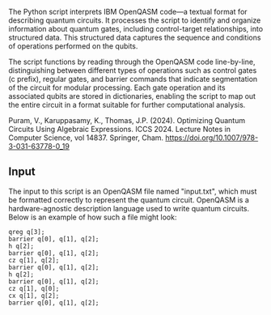 The Python script interprets IBM OpenQASM code—a textual format for describing quantum circuits. It processes the script to identify and organize information about quantum gates, including control-target relationships, into structured data. This structured data captures the sequence and conditions of operations performed on the qubits.

The script functions by reading through the OpenQASM code line-by-line, distinguishing between different types of operations such as control gates (c prefix), regular gates, and barrier commands that indicate segmentation of the circuit for modular processing. Each gate operation and its associated qubits are stored in dictionaries, enabling the script to map out the entire circuit in a format suitable for further computational analysis.

Puram, V., Karuppasamy, K., Thomas, J.P. (2024). Optimizing Quantum Circuits Using Algebraic Expressions. ICCS 2024. Lecture Notes in Computer Science, vol 14837. Springer, Cham.  https://doi.org/10.1007/978-3-031-63778-0_19



## Input

The input to this script is an OpenQASM file named "input.txt", which must be formatted correctly to represent the quantum circuit. OpenQASM is a hardware-agnostic description language used to write quantum circuits. Below is an example of how such a file might look:

```qasm
qreg q[3];
barrier q[0], q[1], q[2];
h q[2];
barrier q[0], q[1], q[2];
cz q[1], q[2];
barrier q[0], q[1], q[2];
h q[2];
barrier q[0], q[1], q[2];
cz q[1], q[0];
cx q[1], q[2];
barrier q[0], q[1], q[2];
```
